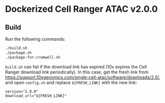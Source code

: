 # Dockerized Cell Ranger ATAC v2.0.0

## Build

Run the following commands:

```bash
./build.sh
./package.sh
./package-for-cromwell.sh
```

`build.sh` can fail if the download link has expired (10x expires the Cell Ranger download link periodically). In this case, get the fresh link from https://support.10xgenomics.com/single-cell-atac/software/downloads/2.0/, and open `config.sh` and replace `${FRESH_LINK}` with the new link:

```
version="2.0.0"
download_url="${FRESH_LINK}"
```
